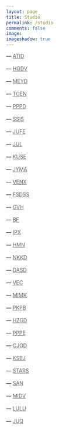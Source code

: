 ```yaml
---
layout: page
title: Studio
permalink: /studio
comments: false
image: 
imageshadow: true
---
```

<style>
a { color: #666;display:inline-block; margin:0; }
a:after {
  display:block;
  content: '';
  border-bottom: solid 3px #019fb6;  
  transform: scaleX(0);  
  transition: transform 250ms ease-in-out;
}
a:hover:after { transform: scaleX(1); }
a.fromRight:after{ transform-origin:100% 50%; }
a.fromLeft:after{  transform-origin:  0% 50%; }
</style>

<p>&#8212; <a class="fromLeft" href='/tags#ATID' title='ATID'>ATID</a></p>
<p>&#8212; <a class="fromLeft" href='/tags#HODV' title='HODV'>HODV</a></p>
<p>&#8212; <a class="fromLeft" href='/tags#MEYD' title='MEYD'>MEYD</a></p>
<p>&#8212; <a class="fromLeft" href='/tags#TOEN' title='TOEN'>TOEN</a></p>
<p>&#8212; <a class="fromLeft" href='/tags#PPPD' title='PPPD'>PPPD</a></p>
<p>&#8212; <a class="fromLeft" href='/tags#SSIS' title='SSIS'>SSIS</a></p>
<p>&#8212; <a class="fromLeft" href='/tags#JUFE' title='JUFE'>JUFE</a></p>
<p>&#8212; <a class="fromLeft" href='/tags#JUL' title='JUL'>JUL</a></p>
<p>&#8212; <a class="fromLeft" href='/tags#KUSE' title='KUSE'>KUSE</a></p>
<p>&#8212; <a class="fromLeft" href='/tags#JYMA' title='JYMA'>JYMA</a></p>
<p>&#8212; <a class="fromLeft" href='/tags#VENX' title='VENX'>VENX</a></p>
<p>&#8212; <a class="fromLeft" href='/tags#FSDSS' title='FSDSS'>FSDSS</a></p>
<p>&#8212; <a class="fromLeft" href='/tags#GVH' title='GVH'>GVH</a></p>
<p>&#8212; <a class="fromLeft" href='/tags#BF' title='BF'>BF</a></p>
<p>&#8212; <a class="fromLeft" href='/tags#IPX' title='IPX'>IPX</a></p>
<p>&#8212; <a class="fromLeft" href='/tags#HMN' title='HMN'>HMN</a></p>
<p>&#8212; <a class="fromLeft" href='/tags#NKKD' title='NKKD'>NKKD</a></p>
<p>&#8212; <a class="fromLeft" href='/tags#DASD' title='DASD'>DASD</a></p>
<p>&#8212; <a class="fromLeft" href='/tags#VEC' title='VEC'>VEC</a></p>
<p>&#8212; <a class="fromLeft" href='/tags#MIMK' title='MIMK'>MIMK</a></p>
<p>&#8212; <a class="fromLeft" href='/tags#PKPB' title='PKPB'>PKPB</a></p>
<p>&#8212; <a class="fromLeft" href='/tags#HZGD' title='HZGD'>HZGD</a></p>
<p>&#8212; <a class="fromLeft" href='/tags#PPPE' title='PPPE'>PPPE</a></p>
<p>&#8212; <a class="fromLeft" href='/tags#CJOD' title='CJOD'>CJOD</a></p>
<p>&#8212; <a class="fromLeft" href='/tags#KSBJ' title='KSBJ'>KSBJ</a></p>
<p>&#8212; <a class="fromLeft" href='/tags#STARS' title='STARS'>STARS</a></p>
<p>&#8212; <a class="fromLeft" href='/tags#SAN' title='SAN'>SAN</a></p>
<p>&#8212; <a class="fromLeft" href='/tags#MIDV' title='MIDV'>MIDV</a></p>
<p>&#8212; <a class="fromLeft" href='/tags#LULU' title='LULU'>LULU</a></p>
<p>&#8212; <a class="fromLeft" href='/tags#JUQ' title='JUQ'>JUQ</a></p>
